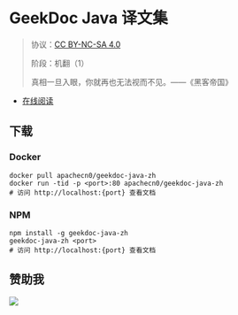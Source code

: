 <!--
    需要填充的占位符：
    
    README.md
    
        GeekDoc Java 译文集：文档中文名
        {nameEn}：文档英文名
        {urlEn}：文档原始链接
        gdjava：域名前缀
        飞龙：负责人名称
        wizardforcel：负责人 Github 用户名
        562826179：负责人 QQ
        geekdoc-java-zh：ApacheCN 的 Github 仓库名称
        geekdoc-java-zh：DockerHub 仓库名称
        geekdoc-java-zh：PYPI 包名称
        geekdoc-java-zh：NPM 包名称
    
    CNAME
    
        gdjava：域名前缀

    index.html
    
        GeekDoc Java 译文集：文档中文名
        #e51837：显示颜色
        geekdoc-java-zh：ApacheCN 的 Github 仓库名称

    asset/docsify-flygon-footer.js
    
        geekdoc-java-zh：ApacheCN 的 Github 仓库名称
-->

# GeekDoc Java 译文集

> 协议：[CC BY-NC-SA 4.0](http://creativecommons.org/licenses/by-nc-sa/4.0/)
> 
> 阶段：机翻（1）
> 
> 真相一旦入眼，你就再也无法视而不见。——《黑客帝国》

* [在线阅读](https://gdjava.flygon.net)

## 下载

### Docker

```
docker pull apachecn0/geekdoc-java-zh
docker run -tid -p <port>:80 apachecn0/geekdoc-java-zh
# 访问 http://localhost:{port} 查看文档
```

### NPM

```
npm install -g geekdoc-java-zh
geekdoc-java-zh <port>
# 访问 http://localhost:{port} 查看文档
```

## 赞助我

![](https://img-blog.csdnimg.cn/20200112005920729.png)
